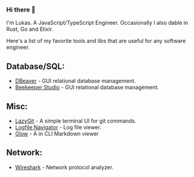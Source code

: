 ### Hi there 👋

I'm Lukas. A JavaScript/TypeScript Engineer. Occasionally I also dable in Rust, Go and Elixir.

Here's a list of my favorite tools and libs that are useful for any software engineer.

## Database/SQL:
  - [DBeaver](https://dbeaver.io/) - GUI relational database management.
  - [Beekeeper Studio](https://www.beekeeperstudio.io/) - GUI relational database management.
## Misc:
  - [LazyGit](https://github.com/jesseduffield/lazygit) - A simple terminal UI for git commands.
  - [Logfile Navigator](https://github.com/tstack/lnav) - Log file viewer.
  - [Glow](https://github.com/charmbracelet/glow) - A in CLI Markdown viewer
## Network:
  - [Wireshark](https://www.wireshark.org/) - Network protocol analyzer.
  
